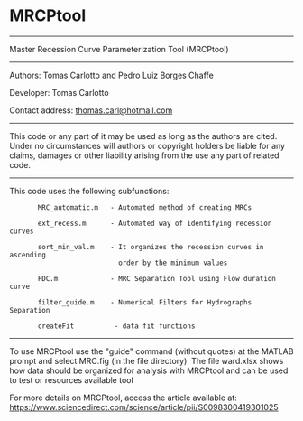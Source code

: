 # MRCPtool

*************************************************************************

 Master Recession Curve Parameterization Tool (MRCPtool)

*************************************************************************

Authors: Tomas Carlotto and Pedro Luiz Borges Chaffe

Developer: Tomas Carlotto

Contact address: thomas.carl@hotmail.com

*************************************************************************

This code or any part of it may be used as long as the authors are cited.
Under no circumstances will authors or copyright holders be liable for any claims,
damages or other liability arising from the use any part of related code.

*************************************************************************
  This code uses the following subfunctions:
  
           MRC_automatic.m   - Automated method of creating MRCs
           
           ext_recess.m      - Automated way of identifying recession curves
           
           sort_min_val.m    - It organizes the recession curves in ascending 
                               order by the minimum values
                               
           FDC.m             - MRC Separation Tool using Flow duration curve
           
           filter_guide.m    - Numerical Filters for Hydrographs Separation
           
           createFit          - data fit functions

**************************************************************************

To use MRCPtool use the "guide" command (without quotes) at the MATLAB prompt and select MRC.fig (in the file directory).
The file ward.xlsx shows how data should be organized for analysis with MRCPtool and can be used to test or resources available tool

For more details on MRCPtool, access the article available at:
https://www.sciencedirect.com/science/article/pii/S0098300419301025
